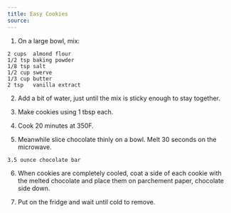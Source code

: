 ```yaml
---
title: Easy Cookies
source: 
---
```


1. On a large bowl, mix:

```
2 cups  almond flour
1/2 tsp baking powder
1/8 tsp salt
1/2 cup swerve
1/3 cup butter
2 tsp   vanilla extract
```

2. Add a bit of water, just until the mix is sticky enough to stay together.

3. Make cookies using 1 tbsp each.

4. Cook 20 minutes at 350F.

5. Meanwhile slice chocolate thinly on a bowl. Melt 30 seconds on the microwave.

```
3.5 ounce chocolate bar
```

6. When cookies are completely cooled, coat a side of each cookie with the melted chocolate and place them on parchement paper, chocolate side down.

7. Put on the fridge and wait until cold to remove.
